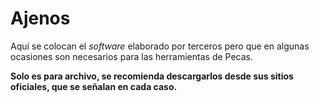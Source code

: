 # Ajenos

Aquí se colocan el *software* elaborado por terceros pero que en algunas
ocasiones son necesarios para las herramientas de Pecas.

**Solo es para archivo, se recomienda descargarlos desde sus sitios oficiales,
que se señalan en cada caso.**
